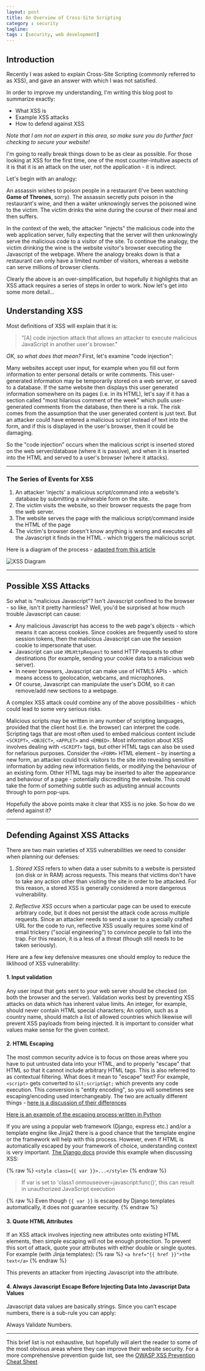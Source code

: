 ```yaml
---
layout: post
title: An Overview of Cross-Site Scripting
category : security
tagline: 
tags : [security, web development]
---
```



## Introduction

Recently I was asked to explain Cross-Site Scripting (commonly referred to as XSS), and gave an answer with which I was not satisfied.

In order to improve my understanding, I'm writing this blog post to summarize exactly:

- What XSS is
- Example XSS attacks
- How to defend against XSS

_Note that I am not an expert in this area, so make sure you do further fact checking to secure your website!_

I'm going to really break things down to be as clear as possible. For those looking at XSS for the first time, one of the most counter-intuitive aspects of it is that it is an attack on the user, not the
application - it is indirect.

Let's begin with an analogy:

An assassin wishes to poison people in a restaurant (I've been watching __Game of Thrones__, sorry). The assassin secretly puts poison in the restaurant's wine, and then a waiter unknowingly serves the poisoned wine to the victim. The victim drinks the wine during the course of their meal and then suffers. 

In the context of the web, the attacker "injects" the malicious code into the web application server, fully expecting that the server
will then unknowingly serve the malicious code to a visitor of the site. To continue the analogy, the victim drinking the wine is the website visitor's browser executing the Javascript of the webpage. Where the analogy breaks down is that a restaurant can only have a limited number of visitors, whereas a website can serve millions of browser clients.

Clearly the above is an over-simplification, but hopefully it highlights that an XSS attack requires a series of steps in order to work. Now let's get into some more detail...


## Understanding XSS

Most definitions of XSS will explain that it is:

> "[A] code injection attack that allows an attacker to execute malicious JavaScript in another user's browser."

_OK, so what does that mean?_ First, let's examine "code injection": 

Many websites accept user input, for example when you fill out form information to enter personal details or write comments. This user-generated information may be temporarily stored on a web server, or saved to a database. If the same website then displays this user generated information somewhere on its pages (i.e. in its HTML), let's say if it has a section called "most hilarious comment of the week"
which pulls user-generated comments from the database, then there is a risk. The risk comes from the assumption that the user generated content is just text. But an attacker could have entered a malicious script instead of text into the form, and if this is displayed in the user's browser, then it could be damaging.

So the "code injection" occurs when the malicious script is inserted stored on the web server/database (where it is passive), and when it is inserted into the HTML and served to a user's browser (where it attacks). 

***

### The Series of Events for XSS


1. An attacker 'injects' a malicious script/command into a website's database by submitting a vulnerable form on the site.
2. The victim visits the website, so their browser requests the page from the web server.
3. The website serves the page with the malicious script/command inside the HTML of the page
4. The victim's browser doesn't know anything is wrong and executes all the Javascript it finds in the HTML - which triggers the malicious
script.  

Here is a diagram of the process - [adapted from this article](https://www.acunetix.com/websitesecurity/cross-site-scripting/)

![XSS Diagram]({{site.baseurl}}/assets/images/xss_diagram_small.jpg)

***

## Possible XSS Attacks

So what is "malicious Javascript"? Isn't Javascript confined to the browser - so like, isn't it pretty harmless? Well, you'd be surprised at how much trouble Javascript can cause:

- Any malicious Javascript has access to the web page's objects - which means it can access cookies. Since cookies are frequently used to store session tokens, then the malicious 
Javascript can use the session cookie to impersonate that user.
- Javascript can use `XMLHttpRequest` to send HTTP requests to other destinations (for example, sending your cookie data to a malicious web server).
- In newer browsers, Javascript can make use of HTML5 APIs - which means access to geolocation, webcams, and microphones.
- Of course, Javascript can manipulate the user's DOM, so it can remove/add new sections to a webpage.

A complex XSS attack could combine any of the above possibilities - which could lead to some very serious risks.

Malicious scripts may be written in any number of scripting languages, provided that the client host (i.e. the browser) can interpret the code. 
Scripting tags that are most often used to embed malicious content include `<SCRIPT>`, `<OBJECT>`, `<APPLET>` and `<EMBED>`.
Most information about XSS involves dealing with `<SCRIPT>` tags, but other HTML tags can also be used for nefarious purposes.
Consider the `<FORM>` HTML element – by inserting a new form, an attacker could trick 
visitors to the site into revealing sensitive information by adding new information fields, or modifying the behaviour of an existing form. 
Other HTML tags may be inserted to alter the appearance and behaviour of a page - potentially discrediting the website. This could take the form of something subtle such as adjusting annual accounts through to porn pop-ups.

Hopefully the above points make it clear that XSS is no joke. So how do we defend against it?

***

## Defending Against XSS Attacks

There are two main varieties of XSS vulnerabilities we need to consider when planning our defenses:

1. _Stored XSS_ refers to when data a user submits to a website is persisted (on disk or in RAM) across requests. This means that victims don't have to take any 
action other than visiting the site in order to be attacked. For this reason, a stored XSS is generally considered a more dangerous vulnerability.

2. _Reflective XSS_ occurs when a particular page can be used to execute arbitrary code, but it does not persist the attack code across multiple requests. 
Since an attacker needs to send a user to a specially crafted URL for the code to run, reflective XSS usually requires some kind of email trickery ("social engineering")
to convince people to fall into the trap. For this reason, it is a less of a threat (though still needs to be taken seriously).

Here are a few key defensive measures one should employ to reduce the liklihood of XSS vulnerability:

#### 1. Input validation
Any user input that gets sent to your web server should be checked (on both the browser and the server). Validation works best by preventing XSS attacks on data which has inherent value limits. An integer, for example, should never contain HTML special characters; An option, such as a country name, should match a list of allowed countries which likewise will prevent XSS payloads from being injected. It is important to consider what values make sense for the given context.

#### 2. HTML Escaping
The most common security advice is to focus on those areas where you have to put untrusted data into your HTML, and to properly "escape" that HTML so that it cannot include arbitrary HTML tags. This is also referred to as contextual filtering. What does it mean to "escape" text? For example, `<script>` gets converted to `&lt;script&gt;` which prevents any code execution. This conversion is "entity encoding", so you will sometimes see escaping/encoding used interchangeably. The two are actually different things - [here is a discussion of their differences](http://stackoverflow.com/questions/763294/xml-escaping-encoding-terminology)

[Here is an example of the escaping process written in Python](http://code.activestate.com/recipes/496942/)

If you are using a popular web framework (Django, express etc.) and/or a template engine like Jinja2 there is a good chance that the template engine or the framework will help with this process. However, even if HTML is automatically escaped by your framework of choice, understanding context is very important. [The Django docs](https://docs.djangoproject.com/en/1.10/topics/security/) provide this example when discussing XSS:

{% raw %}
`<style class={{ var }}>...</style>`
{% endraw %}

>If var is set to 'class1 onmouseover=javascript:func()', this can result in unauthorized JavaScript execution

{% raw %}
Even though `{{ var }}` is escaped by Django templates automatically, it does not guarantee security.
{% endraw %}

#### 3. Quote HTML Attributes

If an XSS attack involves injecting new attributes onto existing HTML elements, then simple escaping will not be enough protection. 
To prevent this sort of attack, quote your attributes with either double or single quotes. For example (with Jinja templates):
{% raw %}
`<a href="{{ href }}">the text</a>`
{% endraw %}

This prevents an attacker from injecting Javascript into the attribute.

#### 4. Always Javascript Escape Before Injecting Data Into Javascript Data Values
Javascript data values are basically strings. Since you can’t escape numbers, there is a sub-rule you can apply:

Always Validate Numbers.

***


This brief list is not exhaustive, but hopefully will alert the reader to some of the most obvious areas where they can improve their website
security. 
For a more comprehensive prevention guide list, see the [OWASP XSS Prevention Cheat Sheet](https://www.owasp.org/index.php/XSS_Prevention_Cheat_Sheet#Introduction)






